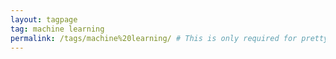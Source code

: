 ```yaml
---
layout: tagpage
tag: machine learning
permalink: /tags/machine%20learning/ # This is only required for pretty links.
---
```

